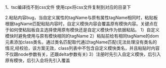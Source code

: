 1、tsc编译找不到css文件
使用cpx将css文件复制到对应的目录下

2.粘贴内容bug，当自定义属性的tagName与原有属性tagName相同时，粘贴板根据tagName匹配粘贴内容时，自定义模快内容会覆盖原有模快内容。关键点在于如何使粘贴板自主选择使用原有模快还是自定义模快作为依据粘贴。
1）自定义模快时避免使用与原有模快相同的tagName
2）粘贴前给有相同tagName的dom元素添加class类名，通过类名匹配取代通过tagName匹配(无法处理没有类名的情况,经校验，该方案无效，class列表中不包含自定义模快类名，并且粘贴时内容不仅跟node参数有关，还跟delta参数有关)
3）注册时先引入自定义模快，后引入原有模快，后引入会将先引入覆盖